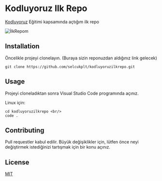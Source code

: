 # Kodluyoruz Ilk Repo
[Kodluyoruz](https://www.kodluyoruz.org/) Eğitimi kapsamında açtığım ilk repo

![İlkRepom](C:\Users\Asus\Desktop\spm12\Github.png)

## Installation

Öncelikle projeyi clonelayın. (Buraya sizin reponuzdan aldığınız link gelecek)

```
git clone https://github.com/selcukplt/kodluyoruzilkrepo.git
```

## Usage

Projeyi cloneladıktan sonra Visual Studio Code programında açınız.

Linux için:

```
cd kodluyoruzilkrepo <br/>
code .
```

## Contributing

Pull requestler kabul edilir. Büyük değişiklikler için, lütfen önce neyi değiştirmek istediğinizi tartışmak için bir konu açınız.

## License

[MIT](https://choosealicense.com/licenses/mit/)
